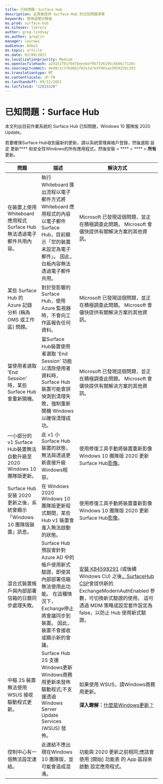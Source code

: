 ```yaml
---
title: 已知問題：Surface Hub
description: 此頁面提供 Surface Hub 的已知問題清單
keywords: 使用逗號分隔值
ms.prod: surface-hub
ms.sitesec: library
author: greg-lindsay
ms.author: greglin
manager: laurawi
audience: Admin
ms.topic: article
ms.date: 02/09/2021
ms.localizationpriority: Medium
ms.openlocfilehash: a24151f81f047beeebef9b7326195c4b86c7120c
ms.sourcegitcommit: de00c1c37bd661f82e1e7e4f901ae395915dc293
ms.translationtype: MT
ms.contentlocale: zh-TW
ms.lasthandoff: 09/22/2021
ms.locfileid: "12033320"
---
```

# <a name="known-issues-surface-hub"></a>已知問題：Surface Hub

本文列出目前作業系統的 Surface Hub 已知問題，Windows 10 團隊版 2020 Update。

若要確保Surface Hub收到最新的更新，請以系統管理員帳戶登錄，然後選取 設定 更新**** 和安全性Windows的所有應用程式，然後安裝  >  ****  >  ****  >  **所有**更新。




| 問題                                                                                                   | 描述                                                                                                                                                                                                                                                                                                                                                                                                                             | 解決方式                                                                                                                                                                                                                                                                                                                                                                                                                                                                                                                            |
| ----------------------------------------------------------------------------------------------------------- | ------------------------------------------------------------------------------------------------------------------------------------------------------------------------------------------------------------------------------------------------------------------------------------------------------------------------------------------------------------------------------------------------------------------------------------------- | ------------------------------------------------------------------------------------------------------------------------------------------------------------------------------------------------------------------------------------------------------------------------------------------------------------------------------------------------------------------------------------------------------------------------------------------------------------------------------------------------------------------------------------- |
| 在裝置上使用 Whiteboard 應用程式Surface Hub無法透過電子郵件共用內容。             | 執行 Whiteboard 匯出流程以電子郵件方式將 Whiteboard 應用程式的內容以電子郵件Surface Hub，目前顯示「您的裝置未設定為電子郵件」。  因此，白板內容無法透過電子郵件共用。                                                                                                                                                                                                                   | Microsoft 已發現這個問題，並正在積極調查此問題。  Microsoft 會儘快提供有關解決方案的其他資訊。                                                                                                                                                                                                                                                                                                                                                                   |
| 某些 Surface Hub 的 Azure 記錄分析 (稱為 OMS 或工作區) 問題。                                                                        | 對於受影響的Surface Hub，使用 Azure 監視器時，不會向工作區報告任何資料。                                                                                                                                                                                                                                      | Microsoft 已發現這個問題，並正在積極調查此問題。  Microsoft 會儘快提供有關解決方案的其他資訊。                                                                                                                                                                                                                                                                                                                                                                   |
| 當使用者選取 'End Session' 時，某些 Surface Hub 會重新開機。                                                                      | 當Surface Hub裝置使用者選取 'End Session' 功能以清除使用者資料時，Surface Hub 裝置可能會誤偵測到清理失敗，強制重新開機 Windows 以確保清理成功。                                                                                                                                                                      | Microsoft 已發現這個問題，並正在積極調查此問題。  Microsoft 會儘快提供有關解決方案的其他資訊。                                                                                                                                                                                                                                                                                                                                                                   |
| 一小部分的 v1 Surface Hub裝置無法自動升級至 2020 Windows 10 團隊版更新。                                            | 此 v1 小Surface Hub裝置的狀態，無法與透過更新直接升級Windows相容。                                                                                                                                          | 使用修復工具手動將裝置重新影像Windows 10 團隊版 2020 更新Surface Hub[影像](surface-hub-recovery-tool.md)。                                                                                                                                                                                 |
| Surface Hub安裝 2020 更新之後，系統會顯示「Windows 10 團隊版裝置」訊息。                                                                        | 在 Windows 2020 Windows 10 團隊版更新程式期間，某些 Hub v1 裝置會進入無法啟動的狀態。                                                                                                                                                                                                                                       | 使用修復工具手動將裝置重新影像Windows 10 團隊版 2020 更新Surface Hub[影像](surface-hub-recovery-tool.md)。                                                                                                                                                          |
| 混合式裝置帳戶與內部部署信箱的日曆同步處理失敗。   | Surface Hub預設會針對 Azure AD 中的帳戶使用新式驗證，即使其內部部署信箱無法使用此功能。 在這種情況下，Exchange停止將會議同步到裝置。 因此，裝置不會接收或顯示新的會議。                                                                                                    | [安裝 KB4598291](https://support.microsoft.com/help/4598291) (或後續 Windows CU) 之後[，SurfaceHub CSP](/windows/client-management/mdm/surfacehub-csp)會提供新的 ExchangeModernAuthEnabled 參數，可切換新式驗證的使用。 這可透過 MDM 策略或設定套件[](https://download.microsoft.com/download/8/3/F/83FD5089-D14E-42E3-AF7C-6FC36F80D347/ExchangeModernAuthDisabled.ppkg)設定為 false，以防止 Hub 使用新式驗證。                                                                                                |
| 中樞 2S 裝置無法使用 WSUS 接收驅動程式更新。                                             | Surface Hub 2S 支援Windows更新Windows商務用更新來發佈驅動程式;不支援透過 Windows Server Update Services (WSUS) 發佈。                                                                                                                                                                                                                                                                      | 如果使用 WSUS，請Windows商務用更新。<br> <br>**深入瞭解：**[什麼是Windows更新？](/windows/deployment/update/waas-manage-updates-wufb)                                                                                                                                                                                                                                                                                                                            |
| 控制中心有一個無法設定連結。 | 此連結不應出現在Windows 10 團隊版，並可能會造成混淆。   | 功能與 2020 更新之前相同;應該會使用 [開始] 功能表 的 App 區段來啟動 設定應用程式。    |
